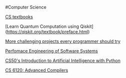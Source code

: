 #Computer Science

[CS textbooks](https://csgordon.github.io/books.html)

[Learn Quantum Computation using Qiskit] (https://qiskit.org/textbook/preface.html)

[More challenging projects every programmer should try](https://web.eecs.utk.edu/~azh/blog/morechallengingprojects.html)

[Perfomace Engineering of Software Systems](https://ocw.mit.edu/courses/electrical-engineering-and-computer-science/6-172-performance-engineering-of-software-systems-fall-2018/)

[CS50's Introduction to Artificial Intelligence with Python](https://www.edx.org/course/cs50s-introduction-to-artificial-intelligence-with-python)

[CS 6120: Advanced Compilers](https://www.cs.cornell.edu/courses/cs6120/2020fa/self-guided/)


